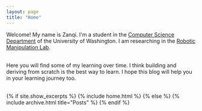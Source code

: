 ```yaml
---
layout: page
title: "Home"
---
```


<article>
  Welcome! My name is Zanqi. I'm a student in the <a href="https://www.cs.washington.edu/">Computer Science Department</a> of the University of Washington. 
  I am researching in the <a href="https://robotic-manipulation.sciencehub.uw.edu/">Robotic Manipulation Lab</a>.<br><br>

  Here you will find some of my learning over time. I think building and deriving from scratch is the best way to learn. I hope this blog will help you in your learning journey too. <br><br>
</article>



{% if site.show_excerpts %}
  {% include home.html %}
{% else %}
  {% include archive.html title="Posts" %}
{% endif %}
